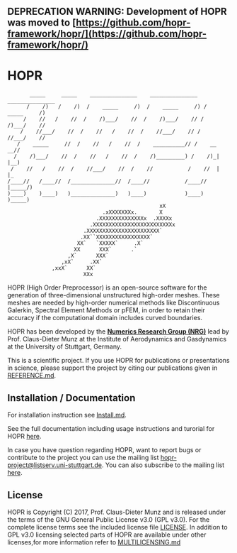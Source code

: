 ## DEPRECATION WARNING: Development of HOPR was moved to [https://github.com/hopr-framework/hopr/](https://github.com/hopr-framework/hopr/)

# HOPR
           _____     _____    _______________    _______________   _______________
          /    /)   /    /)  /    _____     /)  /    _____     /) /    _____     /)
         /    //   /    //  /    /)___/    //  /    /)___/    // /    /)___/    //
        /    //___/    //  /    //   /    //  /    //___/    // /    //___/    //
       /    _____     //  /    //   /    //  /    __________// /    __      __//
      /    /)___/    //  /    //   /    //  /    /)_________) /    /)_|    |__)
     /    //   /    //  /    //___/    //  /    //           /    //  |    |_
    /____//   /____//  /______________//  /____//           /____//   |_____/)
    )____)    )____)   )______________)   )____)            )____)    )_____)
                                                    xX
                                  .xXXXXXXXx.       X
                                .XXXXXXXXXXXXXXx  .XXXXx
                              .XXXXXXXXXXXXXXXXXXXXXXXXXx
                            .XXXXXXXXXXXXXXXXXXXXXXX`
                           .XX``XXXXXXXXXXXXXXXXX`
                          XX`   `XXXXX`     .X`
                         XX      XXX`      .`
                       ,X`      XXX`
                     ,xX`     .XX`
                  ,xxX`      XX`
                            XXx

HOPR (High Order Preprocessor) is an open-source software for
the generation of three-dimensional unstructured high-order meshes.
These meshes are needed by high-order numerical methods like
Discontinuous Galerkin, Spectral Element Methods or pFEM,
in order to retain their accuracy if the computational domain
includes curved boundaries.

HOPR has been developed by the [**Numerics Research Group (NRG)**][nrg]
lead by Prof. Claus-Dieter Munz at the Institute of Aerodynamics
and Gasdynamics at the University of Stuttgart, Germany.

This is a scientific project. If you use HOPR for publications or
presentations in science, please support the project by citing
our publications given in [REFERENCE.md](REFERENCE.md).

## Installation / Documentation

For installation instruction see [Install.md](INSTALL.md).

See the full documentation including usage instructions and
turorial for HOPR [here][hopr].
 
In case you have question regarding HOPR, want to report bugs
or contribute to the project you can use the mailing list
<hopr-project@listserv.uni-stuttgart.de>.
You can also subscribe to the mailing list [here][list].

## License
HOPR is Copyright (C) 2017, Prof. Claus-Dieter Munz and is 
released under the terms of the
GNU General Public License v3.0 (GPL v3.0). For the complete
license terms see the included license file [LICENSE](LICENSE).
In addition to GPL v3.0 licensing selected parts of HOPR are
available under other licenses,for more information refer to
[MULTILICENSING.md](MULTILICENSING.md)


[nrg]:  https://nrg.iag.uni-stuttgart.de/
[hopr]: http://www.hopr-project.org/
[list]: https://listserv.uni-stuttgart.de/mailman/listinfo/hopr-project
